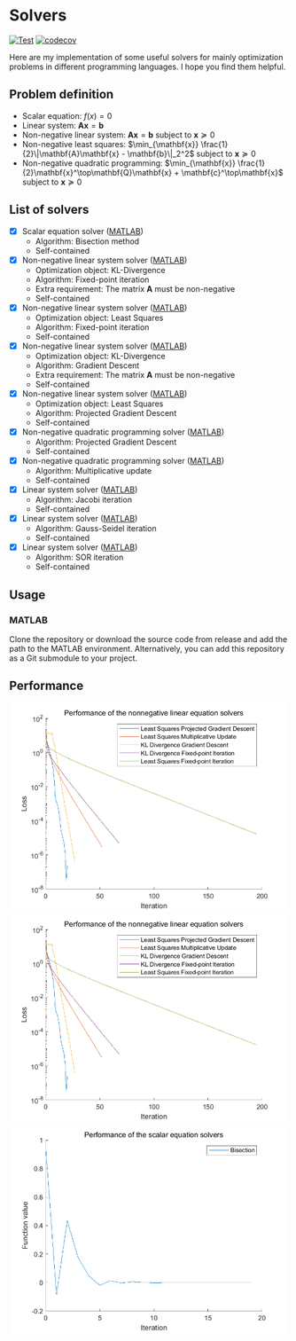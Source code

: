# Solvers
[![Test](https://github.com/VEXLife/Solvers/actions/workflows/ci.yml/badge.svg)](https://github.com/VEXLife/Solvers/actions/workflows/ci.yml)
[![codecov](https://codecov.io/gh/VEXLife/Solvers/graph/badge.svg?token=HNF0UN8A98)](https://codecov.io/gh/VEXLife/Solvers)

Here are my implementation of some useful solvers for mainly optimization problems in different programming languages. I hope you find them helpful.

## Problem definition

- Scalar equation: $f(x) = 0$
- Linear system: $\mathbf{A}\mathbf{x} = \mathbf{b}$
- Non-negative linear system: $\mathbf{A}\mathbf{x} = \mathbf{b}$ subject to $\mathbf{x} \succeq 0$
- Non-negative least squares: $\min_{\mathbf{x}} \frac{1}{2}\|\mathbf{A}\mathbf{x} - \mathbf{b}\|_2^2$ subject to $\mathbf{x} \succeq 0$
- Non-negative quadratic programming: $\min_{\mathbf{x}} \frac{1}{2}\mathbf{x}^\top\mathbf{Q}\mathbf{x} + \mathbf{c}^\top\mathbf{x}$ subject to $\mathbf{x} \succeq 0$

## List of solvers

- [x] Scalar equation solver ([MATLAB](./MATLAB/src/bisection_fsolve.m))
    - Algorithm: Bisection method
    - Self-contained
- [x] Non-negative linear system solver ([MATLAB](./MATLAB/src/fpi_kldivergence.m))
    - Optimization object: KL-Divergence
    - Algorithm: Fixed-point iteration
    - Extra requirement: The matrix $\mathbf{A}$ must be non-negative
    - Self-contained
- [x] Non-negative linear system solver ([MATLAB](./MATLAB/src/fpi_lsqnonneg.m))
    - Optimization object: Least Squares
    - Algorithm: Fixed-point iteration
    - Self-contained
- [x] Non-negative linear system solver ([MATLAB](./MATLAB/src/gd_kldivergence.m))
    - Optimization object: KL-Divergence
    - Algorithm: Gradient Descent
    - Extra requirement: The matrix $\mathbf{A}$ must be non-negative
    - Self-contained
- [x] Non-negative linear system solver ([MATLAB](./MATLAB/src/pgd_lsqnonneg.m))
    - Optimization object: Least Squares
    - Algorithm: Projected Gradient Descent
    - Self-contained
- [x] Non-negative quadratic programming solver ([MATLAB](./MATLAB/src/pgd_quadprog.m))
    - Algorithm: Projected Gradient Descent
    - Self-contained
- [x] Non-negative quadratic programming solver ([MATLAB](./MATLAB/src/multipupd_quadprognonneg.m))
    - Algorithm: Multiplicative update
    - Self-contained
- [x] Linear system solver ([MATLAB](./MATLAB/src/jacobi_lsq.m))
    - Algorithm: Jacobi iteration
    - Self-contained
- [x] Linear system solver ([MATLAB](./MATLAB/src/gauss_seidel_lsq.m))
    - Algorithm: Gauss-Seidel iteration
    - Self-contained
- [x] Linear system solver ([MATLAB](./MATLAB/src/sor_lsq.m))
    - Algorithm: SOR iteration
    - Self-contained

## Usage

### MATLAB

Clone the repository or download the source code from release and add the path to the MATLAB environment. Alternatively, you can add this repository as a Git submodule to your project.

## Performance

![Non-negative linear system solvers](./MATLAB/figs/nonnegative_linear_eqn.png)
![Iterative linear system solvers](./MATLAB/figs/linear_eqn.png)
![Scalar equation solvers](./MATLAB/figs/scalar_eqn.png)